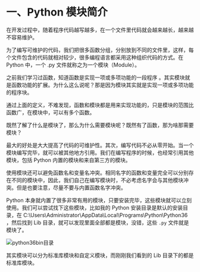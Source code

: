 # 一、Python 模块简介 #

在开发过程中，随着程序代码越写越多，在一个文件里代码就会越来越长，越来越不容易维护。

为了编写可维护的代码，我们把很多函数分组，分别放到不同的文件里，这样，每个文件包含的代码就相对较少，很多编程语言都采用这种组织代码的方式。在 Python 中，一个 .py 文件就称之为一个模块（Module）。

之前我们学习过函数，知道函数是实现一项或多项功能的一段程序 。其实模块就是函数功能的扩展。为什么这么说呢？那是因为模块其实就是实现一项或多项功能的程序块。

通过上面的定义，不难发现，函数和模块都是用来实现功能的，只是模块的范围比函数广，在模块中，可以有多个函数。

既然了解了什么是模块了，那么为什么需要模块呢？既然有了函数，那为啥那需要模块？

最大的好处是大大提高了代码的可维护性。其次，编写代码不必从零开始。当一个模块编写完毕，就可以被其他地方引用。我们在编写程序的时候，也经常引用其他模块，包括 Python 内置的模块和来自第三方的模块。

使用模块还可以避免函数名和变量名冲突。相同名字的函数和变量完全可以分别存在不同的模块中，因此，我们自己在编写模块时，不必考虑名字会与其他模块冲突。但是也要注意，尽量不要与内置函数名字冲突。

Python 本身就内置了很多非常有用的模块，只要安装完毕，这些模块就可以立刻使用。我们可以尝试找下这些模块，比如我的 Python 安装目录是默认的安装目录，在 C:\Users\Administrator\AppData\Local\Programs\Python\Python36 ，然后找到 Lib 目录，就可以发现里面全部都是模块，没错，这些 `.py` 文件就是模块了。

![python36bin目录](http://upload-images.jianshu.io/upload_images/2136918-5ecc6493206da1ec?imageMogr2/auto-orient/strip%7CimageView2/2/w/1240)

其实模块可以分为标准库模块和自定义模块，而刚刚我们看到的 Lib 目录下的都是标准库模块。
